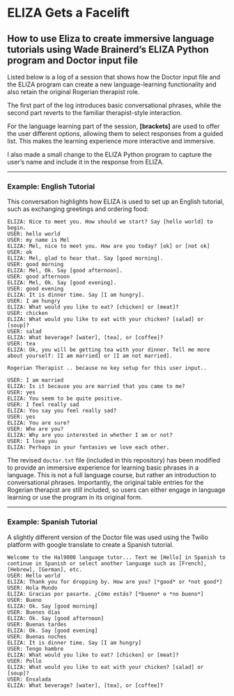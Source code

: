 
# ELIZA Gets a Facelift

## How to use Eliza to create immersive language tutorials using Wade Brainerd’s ELIZA Python program and Doctor input file

Listed below is a log of a session that shows how the Doctor input file and the ELIZA program can create a new language-learning functionality and also retain the original Rogerian therapist role.

The first part of the log introduces basic conversational phrases, while the second part reverts to the familiar therapist-style interaction.

For the language learning part of the session, **[brackets]** are used to offer the user different options, allowing them to select responses from a guided list. This makes the learning experience more interactive and immersive.

I also made a small change to the ELIZA Python program to capture the user’s name and include it in the response from ELIZA.

---

### Example: English Tutorial

This conversation highlights how ELIZA is used to set up an English tutorial, such as exchanging greetings and ordering food:

```
ELIZA: Nice to meet you. How should we start? Say [hello world] to begin.  
USER: hello world  
USER: my name is Mel  
ELIZA: Mel, nice to meet you. How are you today? [ok] or [not ok]  
USER: ok  
ELIZA: Mel, glad to hear that. Say [good morning].  
USER: good morning  
ELIZA: Mel, Ok. Say [good afternoon].  
USER: good afternoon  
ELIZA: Mel, Ok. Say [good evening].  
USER: good evening  
ELIZA: It is dinner time. Say [I am hungry].  
USER: I am hungry  
ELIZA: What would you like to eat? [chicken] or [meat]?  
USER: chicken  
ELIZA: What would you like to eat with your chicken? [salad] or [soup]?  
USER: salad  
ELIZA: What beverage? [water], [tea], or [coffee]?  
USER: tea  
ELIZA: Ok, you will be getting tea with your dinner. Tell me more about yourself: [I am married] or [I am not married].  

Rogerian Therapist .. because no key setup for this user input..

USER: I am married  
ELIZA: Is it because you are married that you came to me?  
USER: yes  
ELIZA: You seem to be quite positive.  
USER: I feel really sad  
ELIZA: You say you feel really sad?  
USER: yes  
ELIZA: You are sure?  
USER: Who are you?  
ELIZA: Why are you interested in whether I am or not?  
USER: I love you  
ELIZA: Perhaps in your fantasies we love each other.
```

The revised `doctor.txt` file (included in this repository) has been modified to provide an immersive experience for learning basic phrases in a language. This is not a full language course, but rather an introduction to conversational phrases. Importantly, the original table entries for the Rogerian therapist are still included, so users can either engage in language learning or use the program in its original form.

---

### Example: Spanish Tutorial

A slightly different version of the Doctor file was used using the Twilio platform with google translate to create a Spanish tutorial.
 

```
Welcome to the Hal9000 language tutor... Text me [Hello] in Spanish to continue in Spanish or select another language such as [French], [Hebrew], [German], etc.
USER: Hello world
ELIZA: Thank you for dropping by. How are you? [*good* or *not good*]  
USER: Hola Mundo  
ELIZA: Gracias por pasarte. ¿Cómo estás? [*bueno* o *no bueno*]  
USER: Bueno  
ELIZA: Ok. Say [good morning]  
USER: Buenos días  
ELIZA: Ok. Say [good afternoon]  
USER: Buenas tardes  
ELIZA: Ok. Say [good evening]  
USER: Buenas noches  
ELIZA: It is dinner time. Say [I am hungry]  
USER: Tengo hambre  
ELIZA: What would you like to eat? [chicken] or [meat]?  
USER: Pollo  
ELIZA: What would you like to eat with your chicken? [salad] or [soup]?  
USER: Ensalada  
ELIZA: What beverage? [water], [tea], or [coffee]?
```

